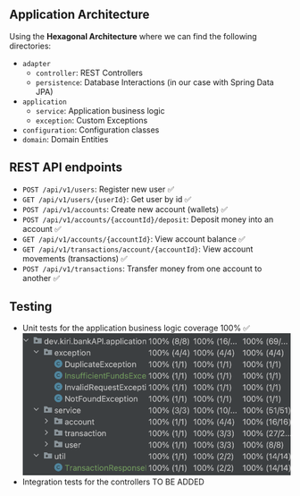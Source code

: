 ## Application Architecture
Using the **Hexagonal Architecture** where we can find the following directories:
- `adapter`
  - `controller`: REST Controllers
  - `persistence`: Database Interactions (in our case with Spring Data JPA)
- `application`
  - `service`: Application business logic
  - `exception`: Custom Exceptions
- `configuration`: Configuration classes
- `domain`: Domain Entities

## REST API endpoints
- `POST /api/v1/users`: Register new user ✅
- `GET /api/v1/users/{userId}`: Get user by id ✅
- `POST /api/v1/accounts`: Create new account (wallets) ✅
- `POST /api/v1/accounts/{accountId}/deposit`: Deposit money into an account ✅
- `GET /api/v1/accounts/{accountId}`: View account balance ✅
- `GET /api/v1/transactions/account/{accountId}`: View account movements (transactions) ✅
- `POST /api/v1/transactions`: Transfer money from one account to another ✅

## Testing
- Unit tests for the application business logic coverage 100% ✅
![coverage](src/main/resources/static/coverage.png)
- Integration tests for the controllers TO BE ADDED
